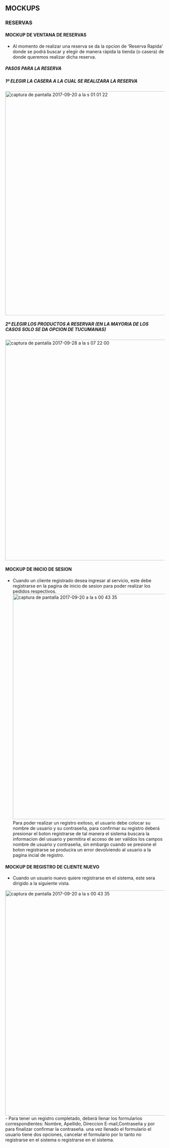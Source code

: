 ## MOCKUPS
### RESERVAS
#### MOCKUP DE VENTANA DE RESERVAS
- Al momento de realizar una reserva se da la opcion de 'Reserva Rapida' donde se podrá buscar y elegir de manera rápida la tienda (o casera) de donde queremos realizar dicha reserva.
##### PASOS PARA LA RESERVA
##### 1º ELEGIR LA CASERA A LA CUAL SE REALIZARA LA RESERVA
<img width="708" alt="captura de pantalla 2017-09-20 a la s 01 01 22" src="https://user-images.githubusercontent.com/22714140/30627597-4185cebc-9d9f-11e7-8339-b85193bf5fed.png">

##### 2º ELEGIR LOS PRODUCTOS A RESERVAR (EN LA MAYORIA DE LOS CASOS SOLO SE DA OPCION DE TUCUMANAS)
<img width="698" alt="captura de pantalla 2017-09-28 a la s 07 22 00" src="https://user-images.githubusercontent.com/22714140/30964052-c2dfddde-a41d-11e7-9850-397bb53a8272.png">

#### MOCKUP DE INICIO DE SESION
- Cuando un cliente registrado desea ingresar al servicio, este debe registrarse en la pagina de inicio de sesion para poder realizar los pedidos respectivos. <img width="712" alt="captura de pantalla 2017-09-20 a la s 00 43 35" src="https://user-images.githubusercontent.com/30901252/30629234-cb21fc82-9da8-11e7-8df2-1d231a8c5a06.png">
Para poder realizar un registro exitoso, el usuario debe colocar su nombre de usuario y su contraseña, para confirmar su registro deberá presionar el boton registrarse de tal manera el sistema buscara la informacion del usuario y permitira el acceso de ser validos los campos nombre de usuario y contraseña, sin embargo cuando se presione el boton registrarse se producira un error devolviendo al usuario a la pagina incial de registro.

#### MOCKUP DE REGISTRO DE CLIENTE NUEVO
- Cuando un usuario nuevo quiere registrarse en el sistema, este sera dirigido a la siguiente vista.
<img width="712" alt="captura de pantalla 2017-09-20 a la s 00 43 35" src="https://user-images.githubusercontent.com/30901252/30629509-3d6f4b18-9daa-11e7-9570-dbb5e1373c5e.png">
- Para tener un registro completado, deberá llenar los formularios correspondientes: Nombre, Apellido, Direccion E-mail,Contraseña y por para finalizar confirmar la contraseña. una vez llenado el formulario el usuario tiene dos opciones, cancelar el formulario por lo tanto no registrarse en el sistema o registrarse en el sistema.
